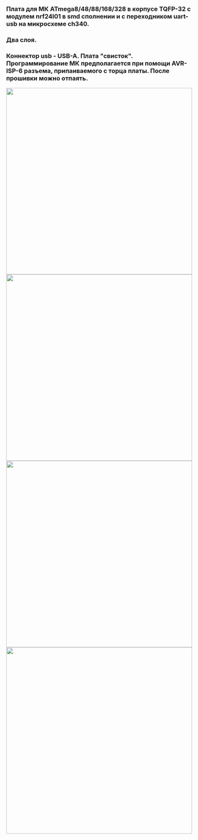 ### Плата для МК ATmega8/48/88/168/328 в корпусе TQFP-32 с модулем nrf24l01 в smd сполнении и с переходником uart-usb на микросхеме ch340.
### Два слоя. 
### Коннектор usb - USB-A. Плата "свисток". Программирование МК предполагается при помощи AVR-ISP-6 разъема, припаиваемого с торца платы. После прошивки можно отпаять.

<img align="center" width=500 src="https://github.com/MelexinVN/bs/blob/master/public/hardware/pcb/kombo_nrf24_atmega8_usb_smd/kombo_nrf24_atmega8_usb_smd.png" />

<img align="center" width=500 src="https://github.com/MelexinVN/bs/blob/master/public/hardware/pcb/kombo_nrf24_atmega8_usb_smd/kombo_nrf24_atmega8_usb_smd_.png" />

<img align="center" width=500 src="https://github.com/MelexinVN/bs/blob/master/public/hardware/pcb/kombo_nrf24_atmega8_usb_smd/kombo_nrf24_atmega8_usb_smd__.png" />

<img align="center" width=500 src="https://github.com/MelexinVN/bs/blob/master/public/hardware/pcb/kombo_nrf24_atmega8_usb_smd/kombo_nrf24_atmega8_usb_smd___.png" />